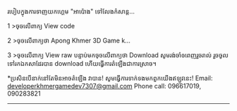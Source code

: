 របៀបក្នុងការទាញយកហ្គេម "អាប៉ោង" ទៅលែងកំសាន្ត...

1 >ចុចលើពាក្យ View code

2 >ចុចលើពាក្យថា Apong Khmer 3D Game k...

3 >ចុចលើពាក្យ View raw បន្ទាប់មកចុចលើពាក្យថា Download សូមរង់ចាំឲពេញរួចរាល់ រួចចូលទៅរកឯកសាដែរបាន download ហើយធ្វើការតំឡើងជាការស្រាច។

*ប្រសិនបើនាក់នៅតែមិនអាចតំឡើង វាបាន! សូមធ្វើការទាក់ទងមកពួកយើងឥឡូវនេះ! Email: developerkhmergamedev7307@gmail.com Phone call: 096617019, 090283821

_______________________________________________

